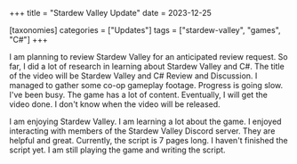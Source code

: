 +++
title = "Stardew Valley Update"
date = 2023-12-25

[taxonomies]
categories = ["Updates"]
tags = ["stardew-valley", "games", "C#"]
+++

I am planning to review Stardew Valley for an anticipated review request. So far, I did a lot of research in learning about Stardew Valley and C#. The title of the video will be Stardew Valley and C# Review and Discussion. I managed to gather some co-op gameplay footage. Progress is going slow. I've been busy. The game has a lot of content. Eventually, I will get the video done. I don't know when the video will be released.

<!-- more -->

I am enjoying Stardew Valley. I am learning a lot about the game. I enjoyed interacting with members of the Stardew Valley Discord server. They are helpful and great. Currently, the script is 7 pages long. I haven't finished the script yet. I am still playing the game and writing the script.